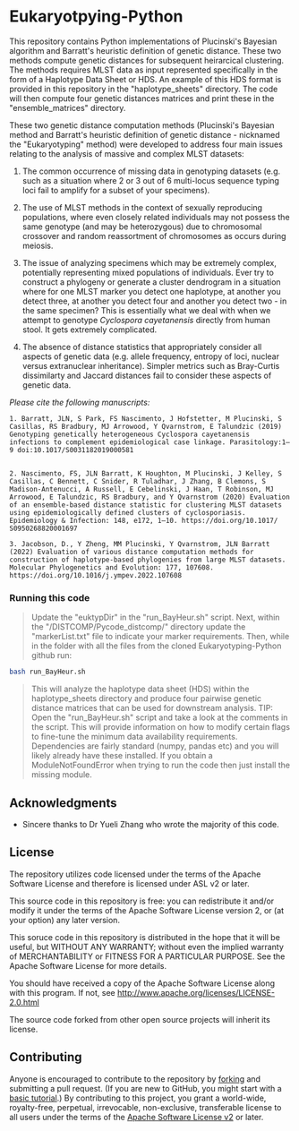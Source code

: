 # Eukaryotpying-Python
This repository contains Python implementations of Plucinski's Bayesian algorithm and Barratt's heuristic definition of genetic distance. These two methods compute genetic distances for subsequent heirarcical clustering. The methods requires MLST data as input represented specifically in the form of a Haplotype Data Sheet or HDS. An example of this HDS format is provided in this repository in the "haplotype_sheets" directory. The code will then compute four genetic distances matrices and print these in the "ensemble_matrices" directory.

These two genetic distance computation methods (Plucinski's Bayesian method and Barratt's heuristic definition of genetic distance - nicknamed the "Eukaryotyping" method) were developed to address four main issues relating to the analysis of massive and complex MLST datasets:

 1. The common occurrence of missing data in genotyping datasets (e.g. such as a situation where 2 or 3 out of 6 multi-locus sequence typing loci fail to amplify for a subset of your specimens).

 2. The use of MLST methods in the context of sexually reproducing populations, where even closely related individuals may not possess the same genotype (and may be heterozygous) due to chromosomal crossover and random reassortment of chromosomes as occurs during meiosis.

 3. The issue of analyzing specimens which may be extremely complex, potentially representing mixed populations of individuals. Ever try to construct a phylogeny or generate a cluster dendrogram in a situation where for one MLST marker you detect one haplotype, at another you detect three, at another you detect four and another you detect two - in the same specimen? This is essentially what we deal with when we attempt to genotype *Cyclospora cayetanensis* directly from human stool. It gets extremely complicated.
 
4. The absence of distance statistics that appropriately consider all aspects of genetic data (e.g. allele frequency, entropy of loci, nuclear versus extranuclear inheritance). Simpler metrics such as Bray-Curtis dissimilarty and Jaccard distances fail to consider these aspects of genetic data.

_Please cite the following manuscripts:_

```
1. Barratt, JLN, S Park, FS Nascimento, J Hofstetter, M Plucinski, S Casillas, RS Bradbury, MJ Arrowood, Y Qvarnstrom, E Talundzic (2019) Genotyping genetically heterogeneous Cyclospora cayetanensis infections to complement epidemiological case linkage. Parasitology:1–9 doi:10.1017/S0031182019000581


2. Nascimento, FS, JLN Barratt, K Houghton, M Plucinski, J Kelley, S Casillas, C Bennett, C Snider, R Tuladhar, J Zhang, B Clemons, S Madison-Antenucci, A Russell, E Cebelinski, J Haan, T Robinson, MJ Arrowood, E Talundzic, RS Bradbury, and Y Qvarnstrom (2020) Evaluation of an ensemble-based distance statistic for clustering MLST datasets using epidemiologically defined clusters of cyclosporiasis. Epidemiology & Infection: 148, e172, 1–10. https://doi.org/10.1017/
S0950268820001697

3. Jacobson, D., Y Zheng, MM Plucinski, Y Qvarnstrom, JLN Barratt (2022) Evaluation of various distance computation methods for construction of haplotype-based phylogenies from large MLST datasets. Molecular Phylogenetics and Evolution: 177, 107608. https://doi.org/10.1016/j.ympev.2022.107608
```


### Running this code

>Update the "euktypDir" in the "run_BayHeur.sh" script. Next, within the "/DISTCOMP/Pycode_distcomp/" directory update the "markerList.txt" file to indicate your marker requirements. Then, while in the folder with all the files from the cloned Eukaryotyping-Python github run:

```bash
bash run_BayHeur.sh
```
> This will analyze the haplotype data sheet (HDS) within the haplotype_sheets directory and produce four pairwise genetic distance matrices that can be used for downstream analysis.
> TIP: Open the "run_BayHeur.sh" script and take a look at the comments in the script. This will provide information on how to modify certain flags to fine-tune the minimum data availability requirements. Dependencies are fairly standard (numpy, pandas etc) and you will likely already have these installed. If you obtain a ModuleNotFoundError when trying to run the code then just install the missing module.



## Acknowledgments

* Sincere thanks to Dr Yueli Zhang who wrote the majority of this code.


## License
The repository utilizes code licensed under the terms of the Apache Software
License and therefore is licensed under ASL v2 or later.

This source code in this repository is free: you can redistribute it and/or modify it under
the terms of the Apache Software License version 2, or (at your option) any
later version.

This soruce code in this repository is distributed in the hope that it will be useful, but WITHOUT ANY
WARRANTY; without even the implied warranty of MERCHANTABILITY or FITNESS FOR A
PARTICULAR PURPOSE. See the Apache Software License for more details.

You should have received a copy of the Apache Software License along with this
program. If not, see http://www.apache.org/licenses/LICENSE-2.0.html

The source code forked from other open source projects will inherit its license.


## Contributing
Anyone is encouraged to contribute to the repository by [forking](https://help.github.com/articles/fork-a-repo)
and submitting a pull request. (If you are new to GitHub, you might start with a
[basic tutorial](https://help.github.com/articles/set-up-git).) By contributing
to this project, you grant a world-wide, royalty-free, perpetual, irrevocable,
non-exclusive, transferable license to all users under the terms of the
[Apache Software License v2](http://www.apache.org/licenses/LICENSE-2.0.html) or
later.
